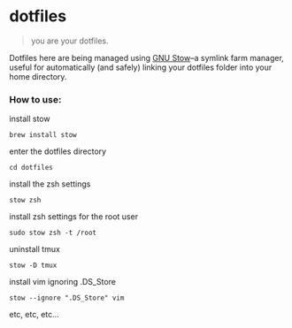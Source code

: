 # dotfiles

> you are your dotfiles.

Dotfiles here are being managed using [GNU Stow](https://www.gnu.org/software/stow/)–a symlink farm manager, useful for automatically (and safely) linking your dotfiles folder into your home directory.

### How to use:

install stow

    brew install stow

enter the dotfiles directory

    cd dotfiles

install the zsh settings

    stow zsh

install zsh settings for the root user

    sudo stow zsh -t /root

uninstall tmux

    stow -D tmux

install vim ignoring .DS_Store

    stow --ignore ".DS_Store" vim

etc, etc, etc...
